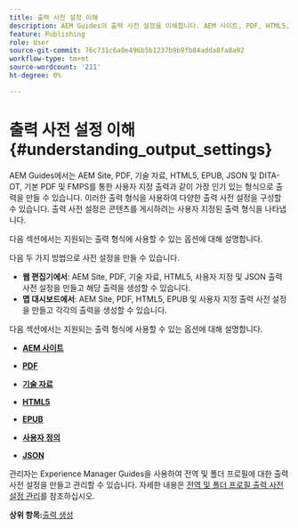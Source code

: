 ```yaml
---
title: 출력 사전 설정 이해
description: AEM Guides의 출력 사전 설정을 이해합니다. AEM 사이트, PDF, HTML5, EPUB, 사용자 지정 및 JSON 형식에 대한 웹 편집기 및 맵 대시보드에서 출력 사전 설정을 만듭니다.
feature: Publishing
role: User
source-git-commit: 76c731c6a0e496b5b1237b9b9fb84adda8fa8a92
workflow-type: tm+mt
source-wordcount: '211'
ht-degree: 0%

---
```


# 출력 사전 설정 이해 {#understanding_output_settings}

AEM Guides에서는 AEM Site, PDF, 기술 자료, HTML5, EPUB, JSON 및 DITA-OT, 기본 PDF 및 FMPS를 통한 사용자 지정 출력과 같이 가장 인기 있는 형식으로 출력을 만들 수 있습니다. 이러한 출력 형식을 사용하여 다양한 출력 사전 설정을 구성할 수 있습니다. 출력 사전 설정은 콘텐츠를 게시하려는 사용자 지정된 출력 형식을 나타냅니다.

다음 섹션에서는 지원되는 출력 형식에 사용할 수 있는 옵션에 대해 설명합니다.

다음 두 가지 방법으로 사전 설정을 만들 수 있습니다.

- **웹 편집기에서**: AEM Site, PDF, 기술 자료, HTML5, 사용자 지정 및 JSON 출력 사전 설정을 만들고 해당 출력을 생성할 수 있습니다.
- **맵 대시보드에서**: AEM Site, PDF, HTML5, EPUB 및 사용자 지정 출력 사전 설정을 만들고 각각의 출력을 생성할 수 있습니다.

다음 섹션에서는 지원되는 출력 형식에 사용할 수 있는 옵션에 대해 설명합니다.

- **[AEM 사이트](generate-output-aem-site.md)**

- **[PDF](generate-output-pdf.md)**

- **[기술 자료](generate-output-knowledge-base.md)**

- **[HTML5](generate-output-html5.md)**

- **[EPUB](generate-output-epub.md)**

- **[사용자 정의](generate-output-custom.md)**

- **[JSON](generate-output-json.md)**

관리자는 Experience Manager Guides을 사용하여 전역 및 폴더 프로필에 대한 출력 사전 설정을 만들고 관리할 수 있습니다. 자세한 내용은 [전역 및 폴더 프로필 출력 사전 설정 관리](./web-editor-manage-output-presets.md)를 참조하십시오.

**상위 항목:**[&#x200B;출력 생성](generate-output.md)

